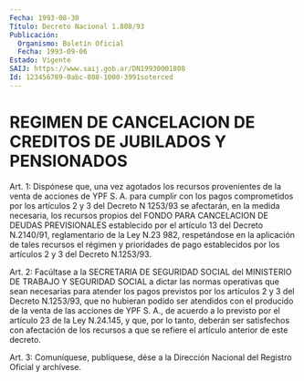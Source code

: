 ```yaml
---
Fecha: 1993-08-30
Título: Decreto Nacional 1.808/93
Publicación:
  Organismo: Boletín Oficial
  Fecha: 1993-09-06
Estado: Vigente
SAIJ: https://www.saij.gob.ar/DN19930001808
Id: 123456789-0abc-808-1000-3991soterced
---
```

# REGIMEN DE CANCELACION DE CREDITOS DE JUBILADOS Y PENSIONADOS

<a id="1"></a>
Art. 1: Dispónese que, una vez agotados los recursos provenientes  de la venta de acciones de YPF S. A. para cumplir con los pagos comprometidos  por  los  artículos  2  y  3 del Decreto N 1253/93 se afectarán, en la medida necesaria, los recursos  propios del FONDO PARA CANCELACION DE DEUDAS PREVISIONALES establecido  por el  artículo 13 del Decreto N.2140/91, reglamentario de la Ley N.23 982,  respetándose  en la aplicación de tales recursos el régimen y prioridades de pago establecidos  por  los  artículos  2  y  3  del Decreto N.1253/93.

<a id="2"></a>
Art.  2:  Facúltase  a  la  SECRETARIA DE SEGURIDAD SOCIAL del MINISTERIO  DE  TRABAJO Y SEGURIDAD  SOCIAL  a  dictar  las  normas operativas que sean  necesarias  para  atender  los pagos previstos por  los  artículos  2 y 3 del Decreto N.1253/93, que  no  hubieran podido ser atendidos con  el  producido de la venta de las acciones de YPF S. A., de acuerdo a lo previsto  por  el  artículo  23 de la Ley  N.24.145,  y  que,  por  lo tanto, deberán ser satisfechos con afectación de los recursos a que  se  refiere  el artículo anterior de este decreto.

<a id="3"></a>
Art.  3: Comuníquese, publíquese, dése a la Dirección Nacional del Registro Oficial y archívese.
